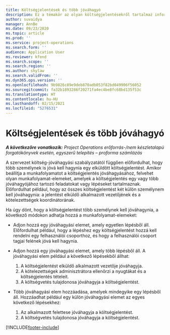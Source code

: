 ```yaml
---
title: Költségjelentések és több jóváhagyó
description: Ez a témakör az olyan költségjelentésekről tartalmaz információkat, amelyeket több személynek kell jóváhagynia.
author: suvaidya
manager: AnnBe
ms.date: 09/23/2020
ms.topic: article
ms.prod: ''
ms.service: project-operations
ms.search.form: ''
audience: Application User
ms.reviewer: kfend
ms.search.scope: ''
ms.search.region: ''
ms.author: shylaw
ms.search.validFrom: ''
ms.dyn365.ops.version: ''
ms.openlocfilehash: 9b9826c89e9deb870adb053f82bd049906f56052
ms.sourcegitcommit: fa32b1893286f20271fa4ec4be8fc68bd135f53c
ms.translationtype: HT
ms.contentlocale: hu-HU
ms.lasthandoff: 02/15/2021
ms.locfileid: "5276531"
---
```

# <a name="expense-reports-and-multiple-approvers"></a>Költségjelentések és több jóváhagyó

_**A következőre vonatkozik:** Project Operations erőforrás-/nem készletalapú forgatókönyvek esetén, egyszerű telepítés – proforma számlázás_

A szervezet költség-jóváhagyási szabályzatától függően előfordulhat, hogy több személynek is jóvá kell hagynia egy elküldött költségjelentést. Amikor beállítja a munkafolyamatot a költségjelentés jóváhagyásához, felvehet olyan munkafolyamat-elemeket, amelyek a költségjelentés egy vagy több jóváhagyójához tartozó feladatokat vagy lépéseket tartalmaznak. Előfordulhat például, hogy az összes költségjelentést két külön személynem kell jóváhagynia: a jelentést elküldő alkalmazott vezetőjének és a kötelezettségek koordinátorának.

Ha úgy dönt, hogy a költségjelentést több személynek kell jóváhagynia, a következő módokon adhatja hozzá a munkafolyamat-elemeket:

- Adjon hozzá egy jóváhagyási elemet, amely egyetlen lépésből áll. Előfordulhat például, hogy a lépéshez egy költségjelentést hozzá kell rendelni egy felhasználói csoporthoz, és hogy a felhasználói csoport tagjai felének jóvá kell hagynia.
- Adjon hozzá egy jóváhagyási elemet, amely több lépésből áll. A jóváhagyási elem például a következő lépésekből állhat:

    1. A költségjelentést elküldő alkalmazott vezetője jóváhagyja.
    2. A kötelezettségek adminisztrátora ellenőrzi a nyugtákat és a költségjelentés tételeit.
    3. A költségvetés tulajdonosa jóváhagyja a költségjelentést.

- Több jóváhagyási elem hozzáadása, amelyek mindegyike egy lépésből áll. Hozzáadhat például egy külön jóváhagyási elemet az egyes következő lépésekhez:

    1. Az alkalmazott felettese jóváhagyja a költségjelentést.
    2. A költségvetés tulajdonosa jóváhagyja a költségjelentést.


[!INCLUDE[footer-include](../includes/footer-banner.md)]